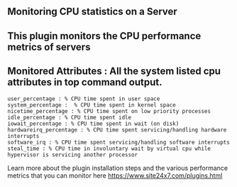 ## Monitoring CPU statistics on a Server

## This plugin monitors the CPU performance metrics of servers

## Monitored Attributes : All the system listed cpu attributes in top command output. 
	user_percentage : % CPU time spent in user space
	system_percentage :  % CPU time spent in kernel space
	nicetime_percentage : % CPU time spent on low priority processes
	idle_percentage : % CPU time spent idle
	iowait_percentage : % CPU time spent in wait (on disk)
	hardwareirq_percentage : % CPU time spent servicing/handling hardware interrupts
	software_irq : % CPU time spent servicing/handling software interrupts
	steal_time : % CPU time in involuntary wait by virtual cpu while hypervisor is servicing another processor

Learn more about the plugin installation steps and the various performance metrics that you can monitor here
https://www.site24x7.com/plugins.html
